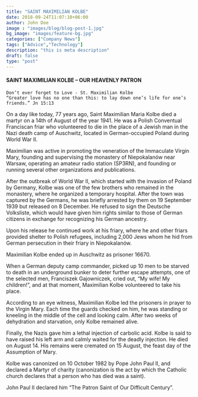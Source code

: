 ```yaml
---
title: "SAINT MAXIMILIAN KOLBE"
date: 2018-09-24T11:07:10+06:00
author: John Doe
image : "images/blog/blog-post-1.jpg"
bg_image: "images/feature-bg.jpg"
categories: ["Company News"]
tags: ["Advice","Technology"]
description: "this is meta description"
draft: false
type: "post"
---
```


#### SAINT MAXIMILIAN KOLBE – OUR HEAVENLY PATRON
`Don’t ever forget to Love - St. Maximilian Kolbe` <br>
`“Greater love has no one than this: to lay down one’s life for one’s friends.” Jn 15:13`<br>

On a day like today, 77 years ago, Saint Maximilian Maria Kolbe died a martyr on a 14th of August of the year 1941. He was a Polish Conventual Franciscan friar who volunteered to die in the place of a Jewish man in the Nazi death camp of Auschwitz, located in German-occupied Poland during World War II.

Maximilian was active in promoting the veneration of the Immaculate Virgin Mary, founding and supervising the monastery of Niepokalanów near Warsaw, operating an amateur radio station (SP3RN), and founding or running several other organizations and publications.

After the outbreak of World War II, which started with the invasion of Poland by Germany, Kolbe was one of the few brothers who remained in the monastery, where he organized a temporary hospital. After the town was captured by the Germans, he was briefly arrested by them on 19 September 1939 but released on 8 December. He refused to sign the Deutsche Volksliste, which would have given him rights similar to those of German citizens in exchange for recognizing his German ancestry.

Upon his release he continued work at his friary, where he and other friars provided shelter to Polish refugees, including 2,000 Jews whom he hid from German persecution in their friary in Niepokalanów.

Maximilian Kolbe ended up in Auschwitz as prisoner 16670.

When a German deputy camp commander, picked up 10 men to be starved to death in an underground bunker to deter further escape attempts, one of the selected men, Franciszek Gajowniczek, cried out, “My wife! My children!”, and at that moment, Maximilian Kolbe volunteered to take his place.

According to an eye witness, Maximilian Kolbe led the prisoners in prayer to the Virgin Mary. Each time the guards checked on him, he was standing or kneeling in the middle of the cell and looking calm. After two weeks of dehydration and starvation, only Kolbe remained alive.

Finally, the Nazis gave him a lethal injection of carbolic acid. Kolbe is said to have raised his left arm and calmly waited for the deadly injection. He died on August 14. His remains were cremated on 15 August, the feast day of the Assumption of Mary.

Kolbe was canonized on 10 October 1982 by Pope John Paul II, and declared a Martyr of charity (canonization is the act by which the Catholic church declares that a person who has died was a saint).

John Paul II declared him “The Patron Saint of Our Difficult Century”.



